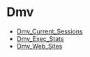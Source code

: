 # Dmv

* [Dmv_Current_Sessions](Dmv_Current_Sessions.md)
* [Dmv_Exec_Stats](Dmv_Exec_Stats.md)
* [Dmv_Web_Sites](Dmv_Web_Sites.md)

